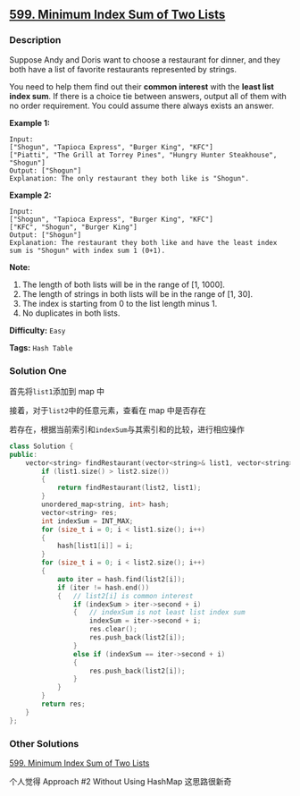 ## [599. Minimum Index Sum of Two Lists](https://leetcode.com/problems/minimum-index-sum-of-two-lists/#/description)

### Description

Suppose Andy and Doris want to choose a restaurant for dinner, and they both have a list of favorite restaurants represented by strings.

You need to help them find out their **common interest** with the **least list index sum**. If there is a choice tie between answers, output all of them with no order requirement. You could assume there always exists an answer.

**Example 1:**

```
Input:
["Shogun", "Tapioca Express", "Burger King", "KFC"]
["Piatti", "The Grill at Torrey Pines", "Hungry Hunter Steakhouse", "Shogun"]
Output: ["Shogun"]
Explanation: The only restaurant they both like is "Shogun".

```

**Example 2:**

```
Input:
["Shogun", "Tapioca Express", "Burger King", "KFC"]
["KFC", "Shogun", "Burger King"]
Output: ["Shogun"]
Explanation: The restaurant they both like and have the least index sum is "Shogun" with index sum 1 (0+1).

```

**Note:**

1. The length of both lists will be in the range of [1, 1000].
2. The length of strings in both lists will be in the range of [1, 30].
3. The index is starting from 0 to the list length minus 1.
4. No duplicates in both lists.

**Difficulty:** `Easy`

**Tags:** `Hash Table`

### Solution One

首先将`list1`添加到 map 中

接着，对于`list2`中的任意元素，查看在 map 中是否存在

若存在，根据当前索引和`indexSum`与其索引和的比较，进行相应操作

```c++
class Solution {
public:
    vector<string> findRestaurant(vector<string>& list1, vector<string>& list2) {
        if (list1.size() > list2.size())
        {
            return findRestaurant(list2, list1);
        }
        unordered_map<string, int> hash;
        vector<string> res;
        int indexSum = INT_MAX;
        for (size_t i = 0; i < list1.size(); i++)
        {
            hash[list1[i]] = i;
        }
        for (size_t i = 0; i < list2.size(); i++)
        {
            auto iter = hash.find(list2[i]);
            if (iter != hash.end())
            {	// list2[i] is common interest
                if (indexSum > iter->second + i)
                {	// indexSum is not least list index sum
                    indexSum = iter->second + i;
                    res.clear();
                    res.push_back(list2[i]);
                }
                else if (indexSum == iter->second + i)
                {
                    res.push_back(list2[i]);
                }
            }
        }
        return res;
    }
};
```

### Other Solutions

[599. Minimum Index Sum of Two Lists](https://leetcode.com/problems/minimum-index-sum-of-two-lists/#/solution)

个人觉得 Approach #2 Without Using HashMap 这思路很新奇
